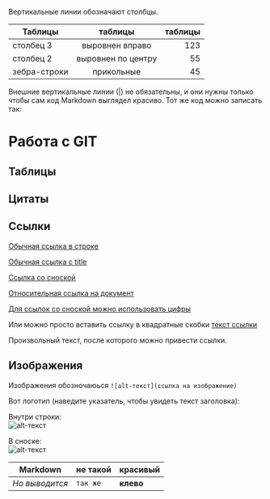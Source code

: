 Вертикальные линии обозначают столбцы.

| Таблицы       | таблицы                | таблицы |
| ------------- |:------------------:| -----:|
| столбец 3     | выровнен вправо    | 123 |
| столбец 2     | выровнен по центру |   55 |
| зебра-строки  | прикольные         |   45 |

Внешние вертикальные линии (|) не обязательны, и они нужны только чтобы сам код Markdown выглядел красиво. Тот же код можно записать так:
# Работа с GIT

## Таблицы

## Цитаты

## Ссылки

[Обычная ссылка в строке](https://gb.ru/)

[Обычная ссылка с title](https://gb.ru/ "Сайт Geek Brains")

[Ссылка со сноской][Произвольный регистронезависимый текст]

[Относительная ссылка на документ](../blob/master/LICENSE)

[Для ссылок со сноской можно использовать цифры][2]

Или можно просто вставить ссылку в квадратные скобки [текст ссылки]

Произвольный текст, после которого можно привести ссылки.

[произвольный регистронезависимый текст]: https://gb.ru/
[2]: http://google.com
[текст ссылки]: http://www.reddit.com


## Изображения

Изображения обозночаюься `![alt-текст](ссылка на изображение)`

Вот  логотип (наведите указатель, чтобы увидеть текст заголовка):

Внутри строки:  
![alt-текст](https://gb.ru/images/gb_ads_logo.png "Заголовок")

В сноске:  
![alt-текст][logo]

[logo]: https://resize-web.ru/wp-content/uploads/2021/05/1139858.png "Текст заголовка логотипа 2"

Markdown | не такой | красивый
--- | --- | ---
*Но выводится* | `так же` | **клево**
